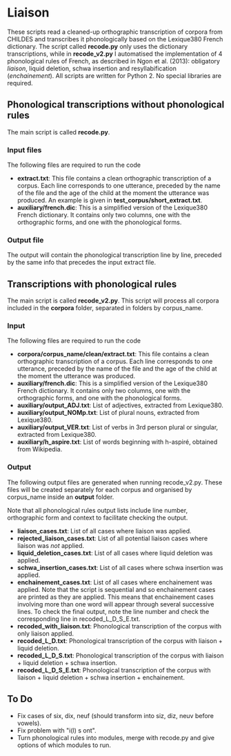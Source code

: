 # Liaison
These scripts read a cleaned-up orthographic transcription of corpora from CHILDES and transcribes it phonologically based on the Lexique380 French dictionary. The script called **recode.py** only uses the dictionary transcriptions, while in **recode_v2.py** I automatised the implementation of 4 phonological rules of French, as described in Ngon et al. (2013): obligatory _liaison_, liquid deletion, schwa insertion and resyllabification (_enchainement_). All scripts are written for Python 2. No special libraries are required.

## Phonological transcriptions without phonological rules
The main script is called **recode.py**.

### Input files
The following files are required to run the code
* **extract.txt**: This file contains a clean orthographic transcription of a corpus. Each line corresponds to one utterance, preceded by the name of the file and the age of the child at the moment the utterance was produced. An example is given in **test_corpus/short_extract.txt**.
* **auxiliary/french.dic**: This is a simplified version of the Lexique380 French dictionary. It contains only two columns, one with the orthographic forms, and one with the phonological forms.

### Output file
The output will contain the phonological transcription line by line, preceded by the same info that precedes the input extract file.

## Transcriptions with phonological rules
The main script is called **recode_v2.py**. This script will process all corpora included in the **corpora** folder, separated in folders by corpus_name.

### Input
The following files are required to run the code
* **corpora/corpus_name/clean/extract.txt**: This file contains a clean orthographic transcription of a corpus. Each line corresponds to one utterance, preceded by the name of the file and the age of the child at the moment the utterance was produced.
* **auxiliary/french.dic**: This is a simplified version of the Lexique380 French dictionary. It contains only two columns, one with the orthographic forms, and one with the phonological forms.
* **auxiliary/output_ADJ.txt**: List of adjectives, extracted from Lexique380.
* **auxiliary/output_NOMp.txt**: List of plural nouns, extracted from Lexique380.
* **auxiliary/output_VER.txt**: List of verbs in 3rd person plural or singular, extracted from Lexique380.
* **auxiliary/h_aspire.txt**: List of words beginning with h-aspiré, obtained from Wikipedia.

### Output
The following output files are generated when running recode_v2.py. These files will be created separately for each corpus and organised by corpus_name inside an **output** folder.

Note that all phonological rules output lists include line number, orthographic form and context to facilitate checking the output.

* **liaison_cases.txt**: List of all cases where liaison was applied.
* **rejected_liaison_cases.txt**: List of all potential liaison cases where liaison was *not* applied.
* **liquid_deletion_cases.txt**: List of all cases where liquid deletion was applied.
* **schwa_insertion_cases.txt**: List of all cases where schwa insertion was applied.
* **enchainement_cases.txt**: List of all cases where enchainement was applied. Note that the script is sequential and so enchainement cases are printed as they are applied. This means that enchainement cases involving more than one word will appear through several successive lines. To check the final output, note the line number and check the corresponding line in recoded_L_D_S_E.txt.
* **recoded_with_liaison.txt**: Phonological transcription of the corpus with only liaison applied.
* **recoded_L_D.txt**: Phonological transcription of the corpus with liaison + liquid deletion.
* **recoded_L_D_S.txt**: Phonological transcription of the corpus with liaison + liquid deletion + schwa insertion.
* **recoded_L_D_S_E.txt**: Phonological transcription of the corpus with liaison + liquid deletion + schwa insertion + enchainement.

## To Do
* Fix cases of six, dix, neuf (should transform into siz, diz, neuv before vowels).
* Fix problem with "i(l) s ont".
* Turn phonological rules into modules, merge with recode.py and give options of which modules to run.

